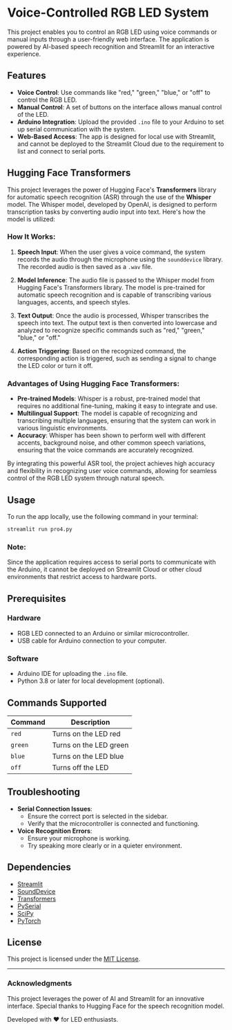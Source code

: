 # Voice-Controlled RGB LED System

This project enables you to control an RGB LED using voice commands or manual inputs through a user-friendly web interface. The application is powered by AI-based speech recognition and Streamlit for an interactive experience.

## Features

- **Voice Control**: Use commands like "red," "green," "blue," or "off" to control the RGB LED.
- **Manual Control**: A set of buttons on the interface allows manual control of the LED.
- **Arduino Integration**: Upload the provided `.ino` file to your Arduino to set up serial communication with the system.
- **Web-Based Access**: The app is designed for local use with Streamlit, and cannot be deployed to the Streamlit Cloud due to the requirement to list and connect to serial ports.

## Hugging Face Transformers 

This project leverages the power of Hugging Face's **Transformers** library for automatic speech recognition (ASR) through the use of the **Whisper** model. The Whisper model, developed by OpenAI, is designed to perform transcription tasks by converting audio input into text. Here's how the model is utilized:

### How It Works:

1. **Speech Input**: When the user gives a voice command, the system records the audio through the microphone using the `sounddevice` library. The recorded audio is then saved as a `.wav` file.

2. **Model Inference**: The audio file is passed to the Whisper model from Hugging Face's Transformers library. The model is pre-trained for automatic speech recognition and is capable of transcribing various languages, accents, and speech styles.

3. **Text Output**: Once the audio is processed, Whisper transcribes the speech into text. The output text is then converted into lowercase and analyzed to recognize specific commands such as "red," "green," "blue," or "off."

4. **Action Triggering**: Based on the recognized command, the corresponding action is triggered, such as sending a signal to change the LED color or turn it off.

### Advantages of Using Hugging Face Transformers:

- **Pre-trained Models**: Whisper is a robust, pre-trained model that requires no additional fine-tuning, making it easy to integrate and use.
- **Multilingual Support**: The model is capable of recognizing and transcribing multiple languages, ensuring that the system can work in various linguistic environments.
- **Accuracy**: Whisper has been shown to perform well with different accents, background noise, and other common speech variations, ensuring that the voice commands are accurately recognized.

By integrating this powerful ASR tool, the project achieves high accuracy and flexibility in recognizing user voice commands, allowing for seamless control of the RGB LED system through natural speech.

## Usage

To run the app locally, use the following command in your terminal:

```bash
streamlit run pro4.py
```

### Note:
Since the application requires access to serial ports to communicate with the Arduino, it cannot be deployed on Streamlit Cloud or other cloud environments that restrict access to hardware ports.

## Prerequisites

### Hardware
- RGB LED connected to an Arduino or similar microcontroller.
- USB cable for Arduino connection to your computer.

### Software
- Arduino IDE for uploading the `.ino` file.
- Python 3.8 or later for local development (optional).
  
## Commands Supported

| Command    | Description            |
|------------|------------------------|
| `red`      | Turns on the LED red      |
| `green`    | Turns on the LED green    |
| `blue`     | Turns on the LED blue     |
| `off`      | Turns off the LED      |

## Troubleshooting

- **Serial Connection Issues**:
  - Ensure the correct port is selected in the sidebar.
  - Verify that the microcontroller is connected and functioning.
- **Voice Recognition Errors**:
  - Ensure your microphone is working.
  - Try speaking more clearly or in a quieter environment.

## Dependencies

- [Streamlit](https://streamlit.io/)
- [SoundDevice](https://python-sounddevice.readthedocs.io/)
- [Transformers](https://huggingface.co/transformers/)
- [PySerial](https://pyserial.readthedocs.io/)
- [SciPy](https://www.scipy.org/)
- [PyTorch](https://pytorch.org/)

## License

This project is licensed under the [MIT License](LICENSE).

---

### Acknowledgments

This project leverages the power of AI and Streamlit for an innovative interface. Special thanks to Hugging Face for the speech recognition model.

Developed with ❤️ for LED enthusiasts.
